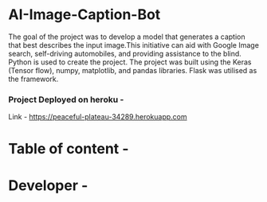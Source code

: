# AI-Image-Caption-Bot
The goal of the project was to develop a model that generates a caption that best describes the input image.This initiative can aid with Google Image search, self-driving automobiles, and providing assistance to the blind. Python is used to create the project. The project was built using the Keras (Tensor flow), numpy, matplotlib, and pandas libraries. Flask was utilised as the framework.

### Project Deployed on heroku -
Link - https://peaceful-plateau-34289.herokuapp.com

# Table of content -



# Developer -
